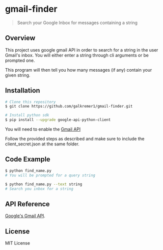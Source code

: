 # gmail-finder
> Search your Google Inbox for messages containing a string

## Overview

This project uses google gmail API in order to search for a string in the user Gmail's inbox.
You will either enter a string through cli arguments or be prompted one.

This program will then tell you how many messages (if any) contain your given string.

## Installation

```sh
# Clone this repository
$ git clone https://github.com/galkremer1/gmail-finder.git

# Install python sdk
$ pip install --upgrade google-api-python-client
```

You will need to enable the [Gmail API](https://developers.google.com/gmail/api/quickstart/python#step_1_enable_the_api_name)

Follow the provided steps as described and make sure to include the client_secret.json at the same folder.

## Code Example
```sh
$ python find_name.py
# You will be prompted for a query string

$ python find_name.py --text string
# Search you inbox for a string
```

## API Reference

[Google's Gmail API](https://developers.google.com/gmail/api/quickstart/python).

## License

MIT License

